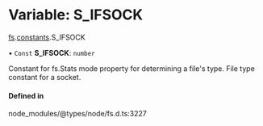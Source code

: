 # Variable: S\_IFSOCK

[fs](../modules/fs.md).[constants](../modules/fs.constants.md).S_IFSOCK

• `Const` **S\_IFSOCK**: `number`

Constant for fs.Stats mode property for determining a file's type. File type constant for a socket.

#### Defined in

node_modules/@types/node/fs.d.ts:3227
